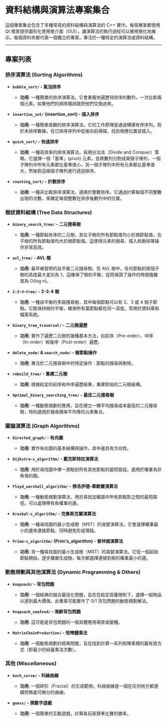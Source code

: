 # 資料結構與演算法專案集合

這個專案集合包含了多種常見的資料結構與演算法的 C++ 實作。每個專案都使用 Qt 框架提供圖形化使用者介面（GUI），讓演算法的執行過程可以被視覺化地展示。每個資料夾都代表一個獨立的專案，專注於一種特定的演算法或資料結構。

---

## 專案列表

### 排序演算法 (Sorting Algorithms)

-   **`bubble_sort/` - 氣泡排序**
    -   **功用**: 一種簡單的排序演算法。它會重複地遍歷待排序的數列，一次比較兩個元素，如果他們的順序錯誤就把他們交換過來。

-   **`insertion_sot/` (insertion_sort) - 插入排序**
    -   **功用**: 一種簡單直觀的排序演算法。它的工作原理是通過構建有序序列，對於未排序數據，在已排序序列中從後向前掃描，找到相應位置並插入。

-   **`quick_sort/` - 快速排序**
    -   **功用**: 一種高效率的排序演算法，採用分治法（Divide and Conquer）策略。它選擇一個「基準」(pivot) 元素，並將數列分割成兩個子陣列，一個子陣列中所有元素都比基準值小，另一個子陣列中所有元素都比基準值大，然後對這兩個子陣列進行遞迴排序。

-   **`counting_sort/` - 計數排序**
    -   **功用**: 一種非比較排序演算法，適用於整數排序。它通過計算每個不同整數出現的次數，來確定每個整數在排序後數列中的位置。

### 樹狀資料結構 (Tree Data Structures)

-   **`binary_search_tree/` - 二元搜尋樹**
    -   **功用**: 一種節點有序的二元樹，其左子樹的所有節點值均小於根節點值，右子樹的所有節點值均大於根節點值。這使得元素的搜尋、插入和刪除等操作非常高效。

-   **`avl_tree/` - AVL 樹**
    -   **功用**: 最早被發明的自平衡二元搜尋樹。在 AVL 樹中，任何節點的兩個子樹的高度最大差別為 1，這確保了樹的平衡，從而保證了操作的時間複雜度為 O(log n)。

-   **`2-3-4-tree/` - 2-3-4 樹**
    -   **功用**: 一種自平衡的多路搜尋樹，其中每個節點可以有 2、3 或 4 個子節點。它能保持樹的平衡，確保所有葉節點都在同一深度，常用於資料庫和檔案系統。

-   **`binary_tree_traversal/` - 二元樹遍歷**
    -   **功用**: 實作了遍歷二元樹的幾種基本方法，如前序（Pre-order）、中序（In-order）和後序（Post-order）遍歷。

-   **`delete_node/` & `search_node/` - 樹節點操作**
    -   **功用**: 專注於二元搜尋樹中的特定操作：節點的搜尋與刪除。

-   **`rebuild_tree/` - 重建二元樹**
    -   **功用**: 根據給定的前序和中序遍歷結果，重建原始的二元樹結構。

-   **`Optimal_binary_searching_tree/` - 最佳二元搜尋樹**
    -   **功用**: 一種動態規劃的應用，旨在建立一棵平均搜尋成本最低的二元搜尋樹，特別適用於搜尋頻率不均等的元素集合。

### 圖論演算法 (Graph Algorithms)

-   **`Directed_graph/` - 有向圖**
    -   **功用**: 實作有向圖的基本結構與操作，其中邊具有方向性。

-   **`Dijkstra-s_algorithm/` - 戴克斯特拉演算法**
    -   **功用**: 用於尋找圖中單一源點到所有其他節點的最短路徑。適用於權重為非負值的圖。

-   **`Floyd_warshall_algorithm/` - 佛洛伊德-華歇爾演算法**
    -   **功用**: 一種動態規劃演算法，用於尋找加權圖中所有節點對之間的最短路徑。可以處理帶有負權重的邊。

-   **`Kruskal-s_Algorithm/` - 克魯斯克爾演算法**
    -   **功用**: 一種尋找圖的最小生成樹（MST）的貪婪演算法。它會選擇權重最小的邊來連接節點，同時避免形成環路。

-   **`Prime-s_algorithm/` (Prim's_algorithm) - 普林姆演算法**
    -   **功用**: 另一種尋找圖的最小生成樹（MST）的貪婪演算法。它從一個起始節點開始，逐步擴展生成樹，每次都選擇連接到樹的權重最小的邊。

### 動態規劃與其他演算法 (Dynamic Programming & Others)

-   **`knapsack/` - 背包問題**
    -   **功用**: 一個經典的組合最佳化問題，旨在在給定容量限制下，選擇一組物品以達到最大價值。此專案可能實作了 0/1 背包問題的動態規劃解法。

-   **`knapsack_seafood/` - 海鮮背包問題**
    -   **功用**: 這可能是背包問題的一個具體應用場景或變種。

-   **`MatrixChainProduction/` - 矩陣鏈乘法**
    -   **功用**: 一個動態規劃的經典問題，旨在找到計算一系列矩陣乘積的最有效方式（即最少的純量乘法次數）。

### 其他 (Miscellaneous)

-   **`koch_curve/` - 科赫曲線**
    -   **功用**: 一個碎形（Fractal）的生成範例。科赫曲線是一個在任何地方都連續但無處可微分的曲線。

-   **`guess/` - 猜數字遊戲**
    -   **功用**: 一個簡單的互動遊戲，計算各玩家猜拳比賽的勝率。

